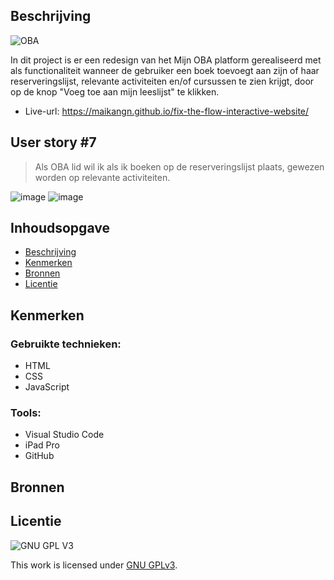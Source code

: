 ## Beschrijving
![OBA](https://user-images.githubusercontent.com/1061632/191293310-64f64c1f-8b5a-42a3-8181-d0fb240ebc56.png)

In dit project is er een redesign van het Mijn OBA platform gerealiseerd met als functionaliteit wanneer de gebruiker een boek toevoegt aan zijn of haar reserveringslijst, relevante activiteiten en/of cursussen te zien krijgt, door op de knop "Voeg toe aan mijn leeslijst" te klikken.

* Live-url: https://maikangn.github.io/fix-the-flow-interactive-website/

## User story #7
> Als OBA lid wil ik als ik boeken op de reserveringslijst plaats, gewezen worden op relevante activiteiten.

![image](https://user-images.githubusercontent.com/112856292/213309145-1dff5d36-4e6c-4869-80e1-e2176fe855c2.png)
![image](https://user-images.githubusercontent.com/112856292/213309187-3333d224-6181-4fa0-88e6-35f761e2bd1e.png)


## Inhoudsopgave

  * [Beschrijving](#beschrijving)
  * [Kenmerken](#kenmerken)
  * [Bronnen](#bronnen)
  * [Licentie](#licentie)

<!-- In de Beschrijving staat hoe je project er uit ziet, hoe het werkt en wat je er mee kan. -->
<!-- Voeg een mooie poster visual toe 📸 -->
<!-- Voeg een link toe naar Github Pages 🌐-->

## Kenmerken
<!-- Bij Kenmerken staat welke technieken zijn gebruikt en hoe. Wat is de HTML structuur? Wat zijn de belangrijkste dingen in CSS? Wat is er met Javascript gedaan en hoe? Misschien heb je een framwork of library gebruikt? -->

### Gebruikte technieken:
- HTML
- CSS
- JavaScript

### Tools:
- Visual Studio Code
- iPad Pro
- GitHub

## Bronnen

## Licentie

![GNU GPL V3](https://www.gnu.org/graphics/gplv3-127x51.png)

This work is licensed under [GNU GPLv3](./LICENSE).
